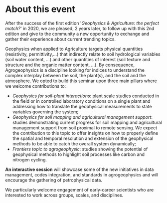 # About this event

After the success of the first edition '*Geophysics & Agriculture: the perfect match?*' in 2020, we are pleased, 2 years later, to follow up with this 2nd edition and give to the community a new opportunity to exchange and gather their experience about current trending topics.

Geophysics when applied to Agriculture targets physical quantities (resistivity, permittivity,…)  that indirectly relate to soil hydrological variables (soil water content, …) and other quantities of interest (soil texture and structure and the organic matter content, ...). By consequence, Agrogeophysics is a discipline looking for indices to understand the complex interplay between the soil, the plant(s), and the soil and the atmosphere. We opted to build this seminar upon three main pillars where we welcome contributions to: 

* *Geophysics for soil-plant interactions*: plant scale studies conducted in the field or in controlled laboratory conditions on a single plant and addressing how to translate the geophysical measurements to state variables governing the system;
* *Geophysics for soil mapping and agricultural management support*: studies demonstrating current progress for soil mapping and agricultural management support from soil proximal to remote sensing. We expect the contribution to this topic to offer insights on how to properly define the spatial and temporal resolution and extension of the geophysical methods to be able to catch the overall system dynamically;
* *Frontiers topic to agrogeophysic*: studies showing the potential of geophysical methods to highlight soil processes like carbon and nitrogen cycling.

**An interactive session** will showcase some of the new initiatives in data management, codes integration, and standards in agrogeophysics and will encourage the gathering of petrophysical data. 

We particularly welcome engagement of early-career scientists who are interested to work across groups, scales, and disciplines.
